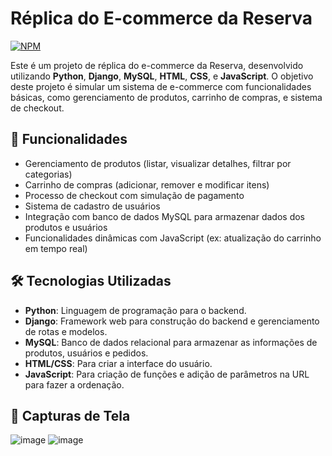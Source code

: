 # Réplica do E-commerce da Reserva
[![NPM](https://img.shields.io/npm/l/react)](https://github.com/LucasRibasCardoso/Projeto-Ecommerce/blob/main/LICENSE) 

Este é um projeto de réplica do e-commerce da Reserva, desenvolvido utilizando **Python**, **Django**, **MySQL**, **HTML**, **CSS**, e **JavaScript**. O objetivo deste projeto é simular um sistema de e-commerce com funcionalidades básicas, como gerenciamento de produtos, carrinho de compras, e sistema de checkout.

## 🚀 Funcionalidades

- Gerenciamento de produtos (listar, visualizar detalhes, filtrar por categorias)
- Carrinho de compras (adicionar, remover e modificar itens)
- Processo de checkout com simulação de pagamento
- Sistema de cadastro de usuários
- Integração com banco de dados MySQL para armazenar dados dos produtos e usuários
- Funcionalidades dinâmicas com JavaScript (ex: atualização do carrinho em tempo real)

## 🛠️ Tecnologias Utilizadas

- **Python**: Linguagem de programação para o backend.
- **Django**: Framework web para construção do backend e gerenciamento de rotas e modelos.
- **MySQL**: Banco de dados relacional para armazenar as informações de produtos, usuários e pedidos.
- **HTML/CSS**: Para criar a interface do usuário.
- **JavaScript**: Para criação de funções e adição de parâmetros na URL para fazer a ordenação.

## 🎨 Capturas de Tela
![image](https://github.com/user-attachments/assets/c279f146-8a8c-48d6-8933-44bb02f581a9)
![image](https://github.com/user-attachments/assets/db6b630f-5106-4e5a-b7f2-60cb7b730682)
